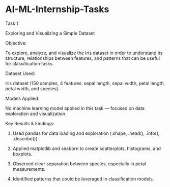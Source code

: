 # AI-ML-Internship-Tasks
Task 1 

Exploring and Visualizing a Simple Dataset

Objective:

To explore, analyze, and visualize the Iris dataset in order to understand its structure, relationships between features, and patterns that can be useful for classification tasks.

Dataset Used:

Iris dataset (150 samples, 4 features: sepal length, sepal width, petal length, petal width, and species).

Models Applied:

No machine learning model applied in this task — focused on data exploration and visualization.

Key Results & Findings:


1) Used pandas for data loading and exploration (.shape, .head(), .info(), .describe()).

2) Applied matplotlib and seaborn to create scatterplots, histograms, and boxplots.

3) Observed clear separation between species, especially in petal measurements.

4) Identified patterns that could be leveraged in classification models.
